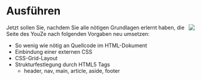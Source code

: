 <!--include-start-->
# Ausführen
<img style="float: right;" src="https://thomasbeckmann.github.io/moodle-kurse/BG-Q1/Lernsituation03/pics/YouZe-Logo.png">Jetzt sollen Sie, nachdem Sie alle nötigen Grundlagen erlernt haben, die Seite des YouZe nach folgenden Vorgaben neu umsetzen:

- So wenig wie nötig an Quellcode im HTML-Dokument
- Einbindung einer externen CSS
- CSS-Grid-Layout
- Strukturfestlegung durch HTML5 Tags
	- header, nav, main, article, aside, footer

<!--include-end-->



